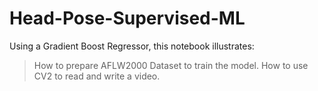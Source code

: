 # Head-Pose-Supervised-ML


Using a Gradient Boost Regressor, this notebook illustrates:
> How to prepare AFLW2000 Dataset to train the model.
> How to use CV2 to read and write a video.

